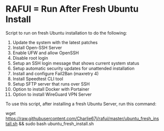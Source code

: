 # RAFUI = Run After Fresh Ubuntu Install

Script to run on fresh Ubuntu installation to do the following:
1. Update the system with the latest patches
2. Install Open-SSH Server
3. Enable UFW and allow OpenSSH
4. Disable root login
5. Setup an SSH login message that shows current system status
6. Setup automatic security updates for unattended installation
7. Install and configure Fail2Ban (maxretry 4)
8. Install Speedtest CLI tool
9. Setup SFTP server that runs over SSH
10. Option to install Docker with Portainer
11. Option to install WireGuard VPN Server

To use this script, after installing a fresh Ubuntu Server, run this command:

wget https://raw.githubusercontent.com/Charlie67j/rafui/master/ubuntu_fresh_install.sh && sudo bash ubuntu_fresh_install.sh


